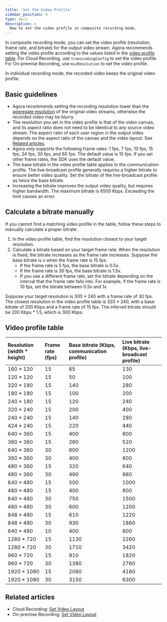 ```yaml
---
title: 'Set the Video Profile'
sidebar_position: 4
type: docs
description: >
  How to set the video profile in composite recording mode.
---
```


In composite recording mode, you can set the video profile (resolution, frame rate, and bitrate) for the output video stream. Agora recommends setting the video profile according to the values listed in the [video profile table](#profile_table). For Cloud Recording, use `transcodingConfig` to set the video profile. For On-premise Recording, use `mixResolution` to set the video profile.

<div class="alert note">In individual recording mode, the recorded video keeps the original video profile.</div>

## Basic guidelines

- Agora recommends setting the recording resolution lower than the [aggregate resolution](/en/cloud-recording/billing_cloud_recording?platform=RESTful#video-aggregate-resolution) of the original video streams, otherwise the recorded video may be blurry.
- The resolution you set in the video profile is that of the video canvas, and its aspect ratio does not need to be identical to any source video stream. The aspect ratio of each user region in the output video depends on the aspect ratio of the canvas and the video layout. See [Related articles](#relateddocs).
- Agora only supports the following frame rates: 1 fps, 7 fps, 10 fps, 15 fps, 24 fps, 30 fps, and 60 fps. The default value is 15 fps. If you set other frame rates, the SDK uses the default value.
- The base bitrate in the video profile table applies to the communication profile. The live-broadcast profile generally requires a higher bitrate to ensure better video quality. Set the bitrate of the live-broadcast profile as twice the base bitrate.
- Increasing the bitrate improves the output video quality, but requires higher bandwidth. The maximum bitrate is 6500 Kbps. Exceeding the limit causes an error.

## Calculate a bitrate manually

If you cannot find a matching video profile in the table, follow these steps to manually calculate a proper bitrate:

1. In the video profile table, find the resolution closest to your target resolution.
2. Calculate a bitrate based on your target frame rate. When the resolution is fixed, the bitrate increases as the frame rate increases. Suppose the base bitrate is *x* when the frame rate is 15 fps:
   - If the frame rate is 5 fps, the base bitrate is 0.5*x*.
   - If the frame rate is 30 fps, the base bitrate is 1.5*x.*
   - If you use a different frame rate, set the bitrate depending on the interval that the frame rate falls into. For example, if the frame rate is 10 fps, set the bitrate between 0.5*x* and 1*x*.

Suppose your target resolution is 300 * 240 with a frame rate of 30 fps. The closest resolution in the video profile table is 320 * 240, with a base bitrate of 200 Kbps and a frame rate of 15 fps. The inferred bitrate should be 200 Kbps * 1.5, which is 300 Kbps.



## <a name="profile_table"></a>Video profile table

| Resolution (width * height) | Frame rate (fps) | Base bitrate (Kbps, communication profile) | Live bitrate (Kbps, live-broadcast profile) |
| :-------------------------- | :--------------- | :----------------------------------------- | :------------------------------------------ |
| 160 * 120                   | 15               | 65                                         | 130                                         |
| 120 * 120                   | 15               | 50                                         | 100                                         |
| 320 * 180                   | 15               | 140                                        | 280                                         |
| 180 * 180                   | 15               | 100                                        | 200                                         |
| 240 * 180                   | 15               | 120                                        | 240                                         |
| 320 * 240                   | 15               | 200                                        | 400                                         |
| 240 * 240                   | 15               | 140                                        | 280                                         |
| 424 * 240                   | 15               | 220                                        | 440                                         |
| 640 * 360                   | 15               | 400                                        | 800                                         |
| 360 * 360                   | 15               | 260                                        | 520                                         |
| 640 * 360                   | 30               | 600                                        | 1200                                        |
| 360 * 360                   | 30               | 400                                        | 800                                         |
| 480 * 360                   | 15               | 320                                        | 640                                         |
| 480 * 360                   | 30               | 490                                        | 980                                         |
| 640 * 480                   | 15               | 500                                        | 1000                                        |
| 480 * 480                   | 15               | 400                                        | 800                                         |
| 640 * 480                   | 30               | 750                                        | 1500                                        |
| 480 * 480                   | 30               | 600                                        | 1200                                        |
| 848 * 480                   | 15               | 610                                        | 1220                                        |
| 848 * 480                   | 30               | 930                                        | 1860                                        |
| 640 * 480                   | 10               | 400                                        | 800                                         |
| 1280 * 720                  | 15               | 1130                                       | 2260                                        |
| 1280 * 720                  | 30               | 1710                                       | 3420                                        |
| 960 * 720                   | 15               | 910                                        | 1820                                        |
| 960 * 720                   | 30               | 1380                                       | 2760                                        |
| 1920 * 1080                 | 15               | 2080                                       | 4160                                        |
| 1920 * 1080                 | 30               | 3150                                       | 6300                                        |

## <a name="relateddocs"></a>Related articles

- Cloud Recording: [Set Video Layout](https://docs.agora.io/en/cloud-recording/cloud_recording_layout?platform=Linux)
- On-premise Recording: [Set Video Layout](https://docs.agora.io/en/Recording/recording_layout?platform=Linux)